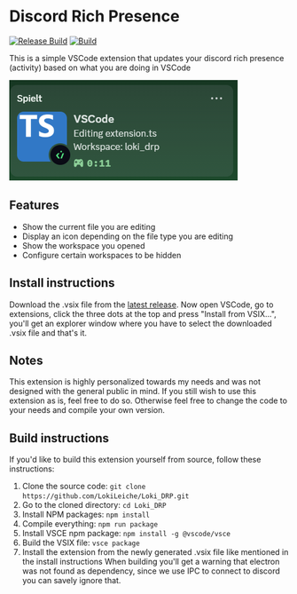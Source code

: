# Discord Rich Presence

[![Release Build](https://github.com/LokiLeiche/Loki_DRP/actions/workflows/release.yml/badge.svg)](https://github.com/LokiLeiche/Loki_DRP/actions/workflows/release.yml)
[![Build](https://github.com/LokiLeiche/Loki_DRP/actions/workflows/build.yml/badge.svg)](https://github.com/LokiLeiche/Loki_DRP/actions/workflows/build.yml)

This is a simple VSCode extension that updates your discord rich presence (activity) based on what you are doing in VSCode

![preview image](preview.png)

## Features
* Show the current file you are editing
* Display an icon depending on the file type you are editing
* Show the workspace you opened
* Configure certain workspaces to be hidden

## Install instructions
Download the .vsix file from the [latest release](https://github.com/LokiLeiche/Loki_DRP/releases/latest). Now open VSCode, go to extensions, click the three dots at the top and press "Install from VSIX...", you'll get an explorer window where you have to select the downloaded .vsix file and that's it.

## Notes
This extension is highly personalized towards my needs and was not designed with the general public in mind.
If you still wish to use this extension as is, feel free to do so. Otherwise feel free to change the code to your needs and compile your own version.

## Build instructions
If you'd like to build this extension yourself from source, follow these instructions:
1. Clone the source code: `git clone https://github.com/LokiLeiche/Loki_DRP.git`
2. Go to the cloned directory: `cd Loki_DRP`
3. Install NPM packages: `npm install`
4. Compile everything: `npm run package`
5. Install VSCE npm package: `npm install -g @vscode/vsce`
6. Build the VSIX file: `vsce package`
7. Install the extension from the newly generated .vsix file like mentioned in the install instructions
When building you'll get a warning that electron was not found as dependency, since we use IPC to connect to discord you can savely ignore that.
